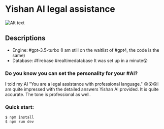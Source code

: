 # Yishan AI legal assistance

![Alt text](<images/Yishan legal bot.gif>)

## Descriptions

- Engine: #gpt-3.5-turbo (I am still on the waitlist of #gpt4, the code is the same)
- Database: #firebase #realtimedatabase It was set up in a minute😲

### Do you know you can set the personality for your #AI?

I told my AI "You are a legal assistance with professional language."
😲😲😲I am quite impressed with the detailed answers Yishan AI provided. It is quite accurate. The tone is professional as well.

### Quick start:

```
$ npm install
$ npm run dev
```
